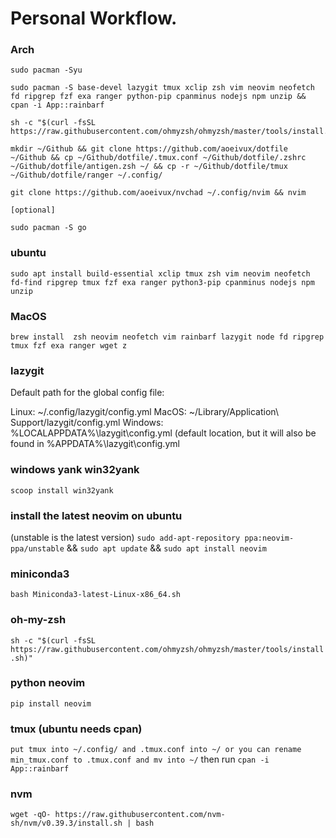 # Personal Workflow.



### Arch
```shell
sudo pacman -Syu
```

```shell
sudo pacman -S base-devel lazygit tmux xclip zsh vim neovim neofetch fd ripgrep fzf exa ranger python-pip cpanminus nodejs npm unzip && cpan -i App::rainbarf
```

```shell
sh -c "$(curl -fsSL https://raw.githubusercontent.com/ohmyzsh/ohmyzsh/master/tools/install.sh)"
```

```shell
mkdir ~/Github && git clone https://github.com/aoeivux/dotfile ~/Github && cp ~/Github/dotfile/.tmux.conf ~/Github/dotfile/.zshrc ~/Github/dotfile/antigen.zsh ~/ && cp -r ~/Github/dotfile/tmux ~/Github/dotfile/ranger ~/.config/
```

```shell
git clone https://github.com/aoeivux/nvchad ~/.config/nvim && nvim
```

`[optional]`

```shell
sudo pacman -S go
```


### ubuntu
```shell
sudo apt install build-essential xclip tmux zsh vim neovim neofetch fd-find ripgrep tmux fzf exa ranger python3-pip cpanminus nodejs npm unzip
```

### MacOS
```shell
brew install  zsh neovim neofetch vim rainbarf lazygit node fd ripgrep tmux fzf exa ranger wget z
```

### lazygit
Default path for the global config file:

Linux: ~/.config/lazygit/config.yml
MacOS: ~/Library/Application\ Support/lazygit/config.yml
Windows: %LOCALAPPDATA%\lazygit\config.yml (default location, but it will also be found in %APPDATA%\lazygit\config.yml

### windows yank win32yank

`scoop install win32yank`

### install the latest neovim on ubuntu
(unstable is the latest version)
`sudo add-apt-repository ppa:neovim-ppa/unstable` &&
`sudo apt update` &&
`sudo apt install neovim`

### miniconda3
`bash Miniconda3-latest-Linux-x86_64.sh`

### oh-my-zsh
`sh -c "$(curl -fsSL https://raw.githubusercontent.com/ohmyzsh/ohmyzsh/master/tools/install.sh)"`

### python neovim
`pip install neovim`

### tmux (ubuntu needs cpan) 
`put tmux into ~/.config/ and .tmux.conf into ~/ or you can rename min_tmux.conf to .tmux.conf and mv into ~/`
then run 
`cpan -i App::rainbarf`

### nvm
`wget -qO- https://raw.githubusercontent.com/nvm-sh/nvm/v0.39.3/install.sh | bash`
